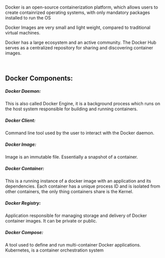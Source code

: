 
Docker is an open-source containerization platform, which allows users to create containrized operating systems, with only mandatory packages installed to run the OS

Docker Images are very small and light weight, compared to traditional virtual machines.

Docker has a large ecosystem and an active community. The Docker Hub serves as a centralized repository for sharing and discovering container images.

<br>
<h2> Docker Components: </h2>

<h5> Docker Daemon: </h5>
This is also called Docker Engine, it is a background process which runs on the host system responsible for building and running containers.
<br>

<h5> Docker Client: </h5>
Command line tool used by the user to interact with the Docker daemon.
<br>

<h5>Docker Image: </h5>
Image is an immutable file. Essentially a snapshot of a container.
<br>

<h5> Docker Container: </h5>
This is a running instance of a docker image with an application and its dependencies. 
Each container has a unique process ID and is isolated from other containers, the only thing containers share is the Kernel.
<br>

<h5>Docker Registry: </h5>
Application responsible for managing storage and delivery of Docker container images. It can be private or public.
<br>

<h5>Docker Compose: </h5>
A tool used to define and run multi-container Docker applications.
Kubernetes, is a container orchestration system 
